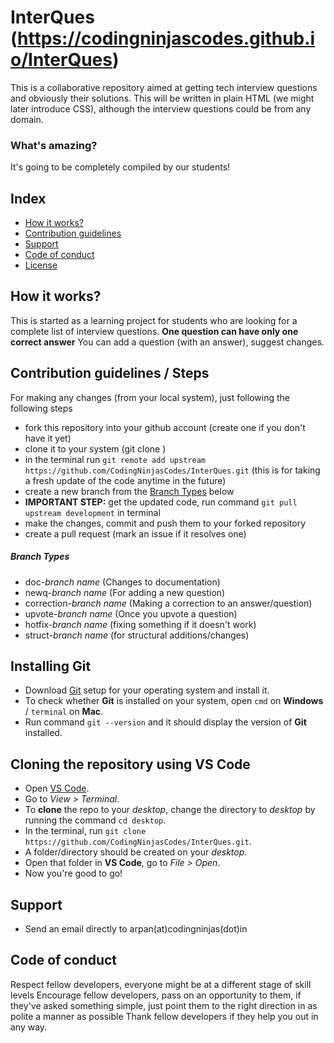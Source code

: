 # InterQues (https://codingninjascodes.github.io/InterQues)
This is a collaborative repository aimed at getting tech interview questions and obviously their solutions. This will be written in plain HTML (we might later introduce CSS), although the interview questions could be from any domain.

### What's amazing?
It's going to be completely compiled by our students!


## Index
- [How it works?](#how-it-works)
- [Contribution guidelines](#contribution-guidelines)
- [Support](#support)
- [Code of conduct](#code-of-conduct)
- [License](LICENSE)


## How it works?
This is started as a learning project for students who are looking for a complete list of interview questions.
**One question can have only one correct answer**
You can add a question (with an answer), suggest changes.


## Contribution guidelines / Steps
For making any changes (from your local system), just following the following steps
- fork this repository into your github account (create one if you don't have it yet)
- clone it to your system (git clone <link>)
- in the terminal run `git remote add upstream https://github.com/CodingNinjasCodes/InterQues.git` (this is for taking a fresh update of the code anytime in the future)
- create a new branch from the [Branch Types](#branch-types) below
- **IMPORTANT STEP:** get the updated code, run command `git pull upstream development` in terminal
- make the changes, commit and push them to your forked repository
- create a pull request (mark an issue if it resolves one)


##### Branch Types
- doc-*branch name* (Changes to documentation)
- newq-*branch name* (For adding a new question)
- correction-*branch name* (Making a correction to an answer/question)
- upvote-*branch name* (Once you upvote a question)
- hotfix-*branch name* (fixing something if it doesn't work)
- struct-*branch name* (for structural additions/changes)


## Installing Git
- Download [Git](https://git-scm.com/downloads) setup for your operating system and install it.
- To check whether **Git** is installed on your system, open `cmd` on **Windows** / `terminal` on **Mac**.
- Run command `git --version` and it should display the version of **Git** installed.


## Cloning the repository using VS Code
- Open [VS Code](https://code.visualstudio.com/download).
- Go to *View > Terminal*.
- To **clone** the repo to your *desktop*, change the directory to *desktop* by running the command `cd desktop`.
- In the terminal, run `git clone https://github.com/CodingNinjasCodes/InterQues.git`.
- A folder/directory should be created on your *desktop*.
- Open that folder in **VS Code**, go to *File > Open*.
- Now you're good to go!


## Support
- Send an email directly to arpan(at)codingninjas(dot)in


## Code of conduct
Respect fellow developers, everyone might be at a different stage of skill levels 
Encourage fellow developers, pass on an opportunity to them, if they've asked something simple, just point them to the right direction in as polite a manner as possible 
Thank fellow developers if they help you out in any way.